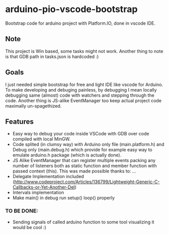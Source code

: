 # arduino-pio-vscode-bootstrap
Bootstrap code for arduino project with Platform.IO, done in vscode IDE.

## Note
This project is Win based, some tasks might not work. Another thing to note is that GDB path in tasks.json is hardcoded :)
## Goals
I just needed simple bootstrap for free and light IDE like vscode for Arduino. To make developing and debuging painless, by debugging I mean locally debugging same (almost) code with watchers and stepping through the code.
Another thing is JS-alike EventManager too keep actual project code maximally un-spagethized.

## Features
- Easy way to debug your code inside VSCode with GDB over code compiled with local MinGW.
- Code splited (in clumsy way) with Arduino only file (main.platform.h) and Debug only (main.debug.h) which provide for example easy way to emulate arduino.h package (which is actually done).
- JS Alike EventManager that can register multiple events packing any number of listeners both as static function and member function with passed context (this). This was made possible thanks to: ...
- Delegate Implementation included (http://www.codeproject.com/Articles/136799/Lightweight-Generic-C-Callbacks-or-Yet-Another-Del)
- Intervals implementation
- Make main() in debug run setup() loop() properly


### TO BE DONE:
- Sending signals of called arduino function to some tool visualizing it would be cool :)
